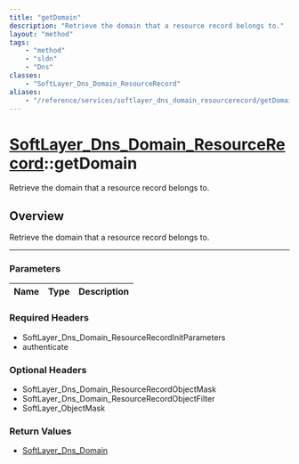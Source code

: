 ```yaml
---
title: "getDomain"
description: "Retrieve the domain that a resource record belongs to."
layout: "method"
tags:
    - "method"
    - "sldn"
    - "Dns"
classes:
    - "SoftLayer_Dns_Domain_ResourceRecord"
aliases:
    - "/reference/services/softlayer_dns_domain_resourcerecord/getDomain"
---
```

# [SoftLayer_Dns_Domain_ResourceRecord](/reference/services/SoftLayer_Dns_Domain_ResourceRecord)::getDomain


Retrieve the domain that a resource record belongs to.


## Overview 
Retrieve the domain that a resource record belongs to.

-----

### Parameters 
|Name | Type | Description |
| --- | --- | --- |


### Required Headers
* SoftLayer_Dns_Domain_ResourceRecordInitParameters
* authenticate


### Optional Headers
* SoftLayer_Dns_Domain_ResourceRecordObjectMask
* SoftLayer_Dns_Domain_ResourceRecordObjectFilter
* SoftLayer_ObjectMask

### Return Values
* <a href='/reference/datatypes/SoftLayer_Dns_Domain'>SoftLayer_Dns_Domain </a>




